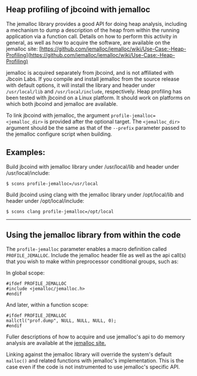 ## Heap profiling of jbcoind with jemalloc

The jemalloc library provides a good API for doing heap analysis,
including a mechanism to dump a description of the heap from within the
running application via a function call. Details on how to perform this
activity in general, as well as how to acquire the software, are available on
the jemalloc site:
[https://github.com/jemalloc/jemalloc/wiki/Use-Case:-Heap-Profiling](https://github.com/jemalloc/jemalloc/wiki/Use-Case:-Heap-Profiling)

jemalloc is acquired separately from jbcoind, and is not affiliated
with Jbcoin Labs. If you compile and install jemalloc from the
source release with default options, it will install the library and header
under `/usr/local/lib` and `/usr/local/include`, respectively. Heap
profiling has been tested with jbcoind on a Linux platform. It should
work on platforms on which both jbcoind and jemalloc are available.

To link jbcoind with jemalloc, the argument
`profile-jemalloc=<jemalloc_dir>` is provided after the optional target.
The `<jemalloc_dir>` argument should be the same as that of the
`--prefix` parameter passed to the jemalloc configure script when building.

## Examples:

Build jbcoind with jemalloc library under /usr/local/lib and
header under /usr/local/include:

    $ scons profile-jemalloc=/usr/local

Build jbcoind using clang with the jemalloc library under /opt/local/lib
and header under /opt/local/include:

    $ scons clang profile-jemalloc=/opt/local

----------------------

## Using the jemalloc library from within the code

The `profile-jemalloc` parameter enables a macro definition called
`PROFILE_JEMALLOC`. Include the jemalloc header file as
well as the api call(s) that you wish to make within preprocessor
conditional groups, such as:

In global scope:

    #ifdef PROFILE_JEMALLOC
    #include <jemalloc/jemalloc.h>
    #endif

And later, within a function scope:

    #ifdef PROFILE_JEMALLOC
    mallctl("prof.dump", NULL, NULL, NULL, 0);
    #endif

Fuller descriptions of how to acquire and use jemalloc's api to do memory
analysis are available at the [jemalloc
site.](http://www.canonware.com/jemalloc/)

Linking against the jemalloc library will override
the system's default `malloc()` and related functions with jemalloc's
implementation. This is the case even if the code is not instrumented
to use jemalloc's specific API.

